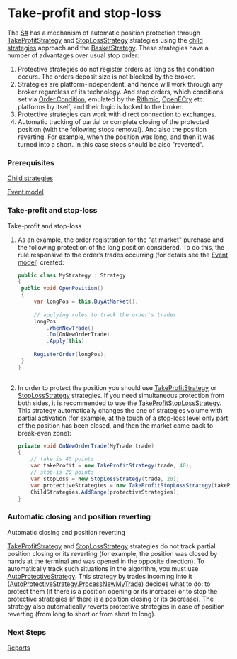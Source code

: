 # Take\-profit and stop\-loss

The [S\#](StockSharpAbout.md) has a mechanism of automatic position protection through [TakeProfitStrategy](xref:StockSharp.Algo.Strategies.Protective.TakeProfitStrategy) and [StopLossStrategy](xref:StockSharp.Algo.Strategies.Protective.StopLossStrategy) strategies using the [child strategies](StrategyChilds.md) approach and the [BasketStrategy](xref:StockSharp.Algo.Strategies.BasketStrategy). These strategies have a number of advantages over usual stop order: 

1. Protective strategies do not register orders as long as the condition occurs. The orders deposit size is not blocked by the broker.
2. Strategies are platform\-independent, and hence will work through any broker regardless of its technology. And stop orders, which conditions set via [Order.Condition](xref:StockSharp.BusinessEntities.Order.Condition), emulated by the [Rithmic](Rithmic.md), [OpenECry](OEC.md) etc. platforms by itself, and their logic is locked to the broker.
3. Protective strategies can work with direct connection to exchanges.
4. Automatic tracking of partial or complete closing of the protected position (with the following stops removal). And also the position reverting. For example, when the position was long, and then it was turned into a short. In this case stops should be also "reverted".

### Prerequisites

[Child strategies](StrategyChilds.md)

[Event model](StrategyAction.md)

### Take\-profit and stop\-loss

Take\-profit and stop\-loss

1. As an example, the order registration for the "at market" purchase and the following protection of the long position considered. To do this, the rule responsive to the order’s trades occurring (for details see the [Event model](StrategyAction.md)) created: 

   ```cs
   public class MyStrategy : Strategy
   {
   	public void OpenPosition()
   	{
   		var longPos = this.BuyAtMarket();
   		
   		// applying rules to track the order's trades
   		longPos
   			.WhenNewTrade()
   			.Do(OnNewOrderTrade)
   			.Apply(this);
   		
   		RegisterOrder(longPos);
   	}
   }
   					
   ```
2. In order to protect the position you should use [TakeProfitStrategy](xref:StockSharp.Algo.Strategies.Protective.TakeProfitStrategy) or [StopLossStrategy](xref:StockSharp.Algo.Strategies.Protective.StopLossStrategy) strategies. If you need simultaneous protection from both sides, it is recommended to use the [TakeProfitStopLossStrategy](xref:StockSharp.Algo.Strategies.Protective.TakeProfitStopLossStrategy). This strategy automatically changes the one of strategies volume with partial activation (for example, at the touch of a stop\-loss level only part of the position has been closed, and then the market came back to break\-even zone): 

   ```cs
   private void OnNewOrderTrade(MyTrade trade)
   {
       // take is 40 points
       var takeProfit = new TakeProfitStrategy(trade, 40);
       // stop is 20 points
       var stopLoss = new StopLossStrategy(trade, 20);
       var protectiveStrategies = new TakeProfitStopLossStrategy(takeProfit, stopLoss);
       ChildStrategies.AddRange(protectiveStrategies);
   }
   ```

### Automatic closing and position reverting

Automatic closing and position reverting

[TakeProfitStrategy](xref:StockSharp.Algo.Strategies.Protective.TakeProfitStrategy) and [StopLossStrategy](xref:StockSharp.Algo.Strategies.Protective.StopLossStrategy) strategies do not track partial position closing or its reverting (for example, the position was closed by hands at the terminal and was opened in the opposite direction). To automatically track such situations in the algorithm, you must use [AutoProtectiveStrategy](xref:StockSharp.Algo.Strategies.Protective.AutoProtectiveStrategy). This strategy by trades incoming into it ([AutoProtectiveStrategy.ProcessNewMyTrade](xref:StockSharp.Algo.Strategies.Protective.AutoProtectiveStrategy.ProcessNewMyTrade)) decides what to do: to protect them (if there is a position opening or its increase) or to stop the protective strategies (if there is a position closing or its decrease). The strategy also automatically reverts protective strategies in case of position reverting (from long to short or from short to long). 

### Next Steps

[Reports](StrategyReports.md)
